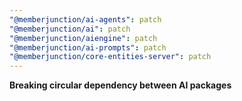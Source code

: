 ```yaml
---
"@memberjunction/ai-agents": patch
"@memberjunction/ai": patch
"@memberjunction/aiengine": patch
"@memberjunction/ai-prompts": patch
"@memberjunction/core-entities-server": patch
---
```


**Breaking circular dependency between AI packages**

